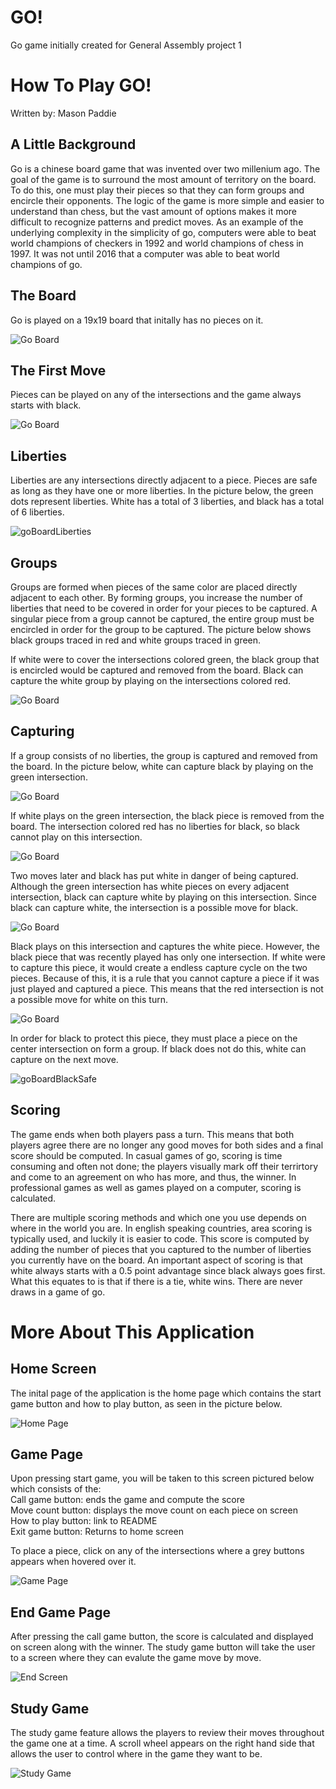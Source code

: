 # GO!
Go game initially created for General Assembly project 1

# How To Play GO!
Written by: Mason Paddie

## A Little Background
Go is a chinese board game that was invented over two millenium ago. The goal of the game is to surround the most amount of territory on the board. To do this, one must play their pieces so that they can form groups and encircle their opponents. The logic of the game is more simple and easier to understand than chess, but the vast amount of options makes it more difficult to recognize patterns and predict moves. As an example of the underlying complexity in the simplicity of go, computers were able to beat world champions of checkers in 1992 and world champions of chess in 1997. It was not until 2016 that a computer was able to beat world champions of go. 

## The Board
Go is played on a 19x19 board that initally has no pieces on it. 

![Go Board](https://user-images.githubusercontent.com/92054622/180579654-74ede43b-5f70-4dc8-8af5-bd452c47eb91.png) 

## The First Move
Pieces can be played on any of the intersections and the game always starts with black.

![Go Board](https://user-images.githubusercontent.com/92054622/180584034-2c3ba32e-89a6-42dc-9f9d-efc9a84fe5fb.png)


## Liberties 
Liberties are any intersections directly adjacent to a piece. Pieces are safe as long as they have one or more liberties. In the picture below, the green dots represent liberties. White has a total of 3 liberties, and black has a total of 6 liberties. 

![goBoardLiberties](https://user-images.githubusercontent.com/92054622/180584128-094d7c3a-dea1-4606-ab85-62019a8e5f24.png)

## Groups
Groups are formed when pieces of the same color are placed directly adjacent to each other. By forming groups, you increase the number of liberties that need to be covered in order for your pieces to be captured. A singular piece from a group cannot be captured, the entire group must be encircled in order for the group to be captured. The picture below shows black groups traced in red and white groups traced in green. 

If white were to cover the intersections colored green, the black group that is encircled would be captured and removed from the board. Black can capture the white group by playing on the intersections colored red. 

![Go Board](https://user-images.githubusercontent.com/92054622/180584425-aabb841b-0b8d-4d79-bcde-41626b971989.png)

## Capturing
If a group consists of no liberties, the group is captured and removed from the board. In the picture below, white can capture black by playing on the green intersection. 

![Go Board](https://user-images.githubusercontent.com/92054622/180584553-dc86b951-1801-474b-a94c-85746260c087.png)

If white plays on the green intersection, the black piece is removed from the board. The intersection colored red has no liberties for black, so black cannot play on this intersection. 

![Go Board](https://user-images.githubusercontent.com/92054622/180584622-bc29a192-884b-4539-bc20-3f1ccc69d65e.png)

Two moves later and black has put white in danger of being captured. Although the green intersection has white pieces on every adjacent intersection, black can capture white by playing on this intersection. Since black can capture white, the intersection is a possible move for black. 

![Go Board](https://user-images.githubusercontent.com/92054622/180584727-b5b492f9-4c81-427a-b661-998921dc39af.png)

Black plays on this intersection and captures the white piece. However, the black piece that was recently played has only one intersection. If white were to capture this piece, it would create a endless capture cycle on the two pieces. Because of this, it is a rule that you cannot capture a piece if it was just played and captured a piece. This means that the red intersection is not a possible move for white on this turn. 

![Go Board](https://user-images.githubusercontent.com/92054622/180584867-20b6fe81-24a5-4018-bddf-0e1825ffc537.png)

In order for black to protect this piece, they must place a piece on the center intersection on form a group. If black does not do this, white can capture on the next move. 

![goBoardBlackSafe](https://user-images.githubusercontent.com/92054622/180584959-876ab08a-362a-436a-b042-7eed7b52166b.png)

## Scoring

The game ends when both players pass a turn. This means that both players agree there are no longer any good moves for both sides and a final score should be computed. In casual games of go, scoring is time consuming and often not done; the players visually mark off their terrirtory and come to an agreement on who has more, and thus, the winner. In professional games as well as games played on a computer, scoring is calculated. 

There are multiple scoring methods and which one you use depends on where in the world you are. In english speaking countries, area scoring is typically used, and luckily it is easier to code. This score is computed by adding the number of pieces that you captured to the number of liberties you currently have on the board. An important aspect of scoring is that white always starts with a 0.5 point advantage since black always goes first. What this equates to is that if there is a tie, white wins. There are never draws in a game of go. 

# More About This Application
 
## Home Screen

The inital page of the application is the home page which contains the start game button and how to play button, as seen in the picture below.

![Home Page](https://user-images.githubusercontent.com/92054622/180667368-d5dc844b-f71d-454e-a243-f5c412d0566d.png)

## Game Page

Upon pressing start game, you will be taken to this screen pictured below which consists of the: <br>
Call game button: ends the game and compute the score <br>
Move count button: displays the move count on each piece on screen <br>
How to play button: link to README <br>
Exit game button: Returns to home screen <br>

To place a piece, click on any of the intersections where a grey buttons appears when hovered over it.

![Game Page](https://user-images.githubusercontent.com/92054622/180668096-e20096d6-fcec-4e99-9575-40cd48c42e9f.png)

## End Game Page

After pressing the call game button, the score is calculated and displayed on screen along with the winner. The study game button will take the user to a screen where they can evalute the game move by move. 

![End Screen](https://user-images.githubusercontent.com/92054622/180668164-dbaace2d-4f79-4c54-89e1-515a7d36ca9e.png)

## Study Game

The study game feature allows the players to review their moves throughout the game one at a time. A scroll wheel appears on the right hand side that allows the user to control where in the game they want to be. 

![Study Game](https://user-images.githubusercontent.com/92054622/180668199-397f93b2-bc36-4696-8207-585624ff6283.png)


